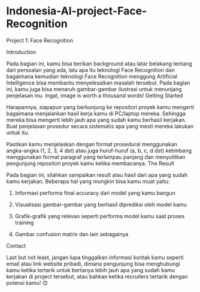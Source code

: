 # Indonesia-AI-project-Face-Recognition
Project 1: Face Recognition

Introduction

Pada bagian ini, kamu bisa berikan background atau latar belakang tentang dari persoalan yang
ada, lalu apa itu teknologi Face Recognition dan bagaimana kemudian teknologi Face
Recognition menggung Artificial Intelligence bisa membantu menyelesaikan masalah tersebut.
Pada bagian ini, kamu juga bisa menaruh gambar-gambar ilustrasi untuk menunjang penjelasan
mu. Ingat, image is worth a thousand words!
Getting Started

Harapannya, siapapun yang berkunjung ke repositori proyek kamu mengerti bagaimana
menjalankan hasil kerja kamu di PC/laptop mereka. Sehingga mereka bisa mengerti lebih jauh
apa yang sudah kamu berhasil kerjakan. Buat penjelasan prosedur secara sistematis apa yang
mesti mereka lakukan untuk itu.

Pastikan kamu menjelaskan dengan format prosedural menggunakan angka-angka (1, 2, 3, 4
dst) atau juga huruf-huruf (a, b, c, d dst) ketimbang menggunakan format paragraf yang
terlampau panjang dan menyulitkan pengunjung repositori proyek kamu ketika membacanya.
The Result

Pada bagian ini, silahkan sampaikan result atau hasil dari apa yang sudah kamu kerjakan.
Beberapa hal yang mungkin bisa kamu muat yaitu:
1. Informasi performa final accuracy dari model yang kamu bangun

2. Visualisasi gambar-gambar yang berhasil diprediksi oleh model kamu
3. Grafik-grafik yang relevan seperti performa model kamu saat proses training
4. Gambar confusion matrix dan lain sebagainya

Contact

Last but not least, jangan lupa tinggalkan informasi kontak kamu seperti email atau link website
pribadi, dimana pengunjung bisa menghubungi kamu ketika tertarik untuk bertanya lebih jauh
apa yang sudah kamu kerjakan di project tersebut, atau bahkan ketika recruiters tertarik dengan
potensi kamu! 😊
